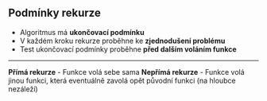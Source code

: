 
## Podmínky rekurze
- Algoritmus má **ukončovací podmínku**
- V každém kroku rekurze proběhne ke **zjednodušení problému**
- Test ukončovací podmínky proběhne **před dalším voláním funkce**

---
**Přímá rekurze** - Funkce volá sebe sama
**Nepřímá rekurze** - Funkce volá jinou funkci, která eventuálně zavolá opět původní funkci (na hloubce nezáleží)